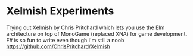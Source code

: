 # Xelmish Experiments

Trying out Xelmish by Chris Pritchard which lets you use the Elm architecture on top of MonoGame (replaced XNA) for game development. F# is so fun to write even though I'm still a noob
https://github.com/ChrisPritchard/Xelmish
